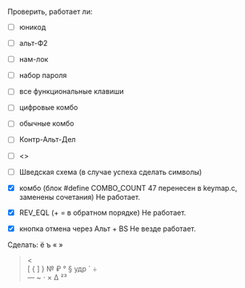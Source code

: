 Проверить, работает ли:
- [ ] юникод
- [ ] альт-Ф2
- [ ] нам-лок
- [ ] набор пароля
- [ ] все функциональные клавиши
- [ ] цифровые комбо
- [ ] обычные комбо
- [ ] Контр-Альт-Дел
- [ ] <>
- [ ] Шведская схема (в случае успеха сделать символы)

- [X] комбо (блок #define COMBO_COUNT 47 перенесен в keymap.c, заменены сочетания) Не работает.
- [X] REV_EQL (+ = в обратном порядке) Не работает.
- [X] кнопка отмена через Альт + BS Не везде работает.

Сделать: 
ё ъ
« »
> <
\
[ {
]	}
№
₽	°
§
удр	`
÷	
—	~
⋅	×
Δ
²³
